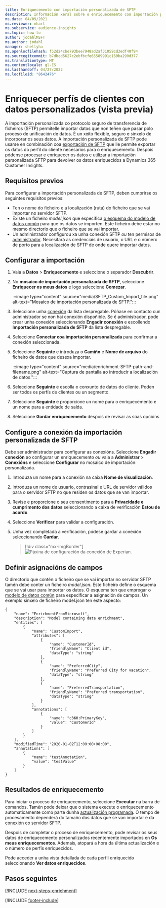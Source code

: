```yaml
---
title: Enriquecemento con importación personalizada de SFTP
description: Información xeral sobre o enriquecemento con importación personalizada de SFTP.
ms.date: 04/09/2021
ms.reviewer: mhart
ms.subservice: audience-insights
ms.topic: how-to
author: jodahlMSFT
ms.author: jodahl
manager: shellyha
ms.openlocfilehash: f52d24cbe793bee7948ad2af31059cd3edf40f94
ms.sourcegitcommit: b7dbcd5627c2ebfbcfe65589991c159ba290d377
ms.translationtype: MT
ms.contentlocale: gl-ES
ms.lasthandoff: 04/27/2022
ms.locfileid: "8642476"
---
```

# <a name="enrich-customer-profiles-with-custom-data-preview"></a>Enriquecer perfís de clientes con datos personalizados (vista previa)

A importación personalizada co protocolo seguro de transferencia de ficheiros (SFTP) permítelle importar datos que non teñen que pasar polo proceso de unificación de datos. É un xeito flexible, seguro e sinxelo de incorporar os seus datos. A importación personalizada de SFTP pode usarse en combinación coa [exportación de SFTP](export-sftp.md) que lle permite exportar os datos do perfil do cliente necesarios para o enriquecemento. Despois pódense procesar e enriquecer os datos e utilizar a importación personalizada SFTP para devolver os datos enriquecidos a Dynamics 365 Customer Insights.

## <a name="prerequisites"></a>Requisitos previos

Para configurar a importación personalizada de SFTP, deben cumprirse os seguintes requisitos previos:

- Ten o nome do ficheiro e a localización (ruta) do ficheiro que se vai importar no servidor SFTP.
- Existe un ficheiro *model.json* que especifica [o esquema do modelo de datos común](/common-data-model/) para que os datos se importen. Este ficheiro debe estar no mesmo directorio que o ficheiro que se vai importar.
- Un administrador configurou xa unha conexión SFTP *ou* ten permisos de [administrador](permissions.md#admin). Necesitará as credenciais de usuario, o URL e o número de porto para a localización de SFTP de onde quere importar datos.


## <a name="configure-the-import"></a>Configurar a importación

1. Vaia a **Datos** > **Enriquecemento** e seleccione o separador **Descubrir**.

1. No **mosaico de importación personalizada de SFTP**, seleccione **Enriquecer os meus datos** e logo seleccione **Comezar**.

   :::image type="content" source="media/SFTP_Custom_Import_tile.png" alt-text="Mosaico de importación personalizada de SFTP.":::

1. Seleccione unha [conexión](connections.md) da lista despregable. Póñase en contacto cun administrador se non hai conexión dispoñible. Se é administrador, pode crear unha conexión seleccionando **Engadir conexión** e escollendo **Importación personalizada de SFTP** da lista despregable.

1. Seleccione **Conectar coa importación personalizada** para confirmar a conexión seleccionada.

1.  Seleccione **Seguinte** e introduza o **Camiño** e **Nome de arquivo** do ficheiro de datos que desexa importar.

    :::image type="content" source="media/enrichment-SFTP-path-and-filename.png" alt-text="Captura de pantalla ao introducir a localización de datos.":::

1. Seleccione **Seguinte** e escolla o conxunto de datos do cliente. Poden ser todos os perfís de clientes ou un segmento.

1. Seleccione **Seguinte** e proporcione un nome para o enriquecemento e un nome para a entidade de saída. 

1. Seleccione **Gardar enriquecemento** despois de revisar as súas opcións.

## <a name="configure-the-connection-for-sftp-custom-import"></a>Configure a conexión da importación personalizada de SFTP 

Debe ser administrador para configurar as conexións. Seleccione **Engadir conexión** ao configurar un enriquecemento *ou* vaia a **Administrar** > **Conexións** e seleccione **Configurar** no mosaico de importación personalizada.

1. Introduza un nome para a conexión na caixa **Nome de visualización**.

1. Introduza un nome de usuario, contrasinal e URL de servidor válidos para o servidor SFTP no que residen os datos que se van importar.

1. Revise e proporcione o seu consentimento para a **Privacidade e cumprimento dos datos** seleccionando a caixa de verificación **Estou de acordo**.

1. Seleccione **Verificar** para validar a configuración.

1. Unha vez completada a verificación, pódese gardar a conexión seleccionando **Gardar**.

   > [!div class="mx-imgBorder"]
   > ![Páxina de configuración da conexión de Experian.](media/enrichment-SFTP-connection.png "Páxina de configuración da conexión de Experian")


## <a name="defining-field-mappings"></a>Definir asignacións de campos 

O directorio que contén o ficheiro que se vai importar no servidor SFTP tamén debe conter un ficheiro *model.json*. Este ficheiro define o esquema que se vai usar para importar os datos. O esquema ten que empregar o [modelo de datos común](/common-data-model/) para especificar a asignación de campos. Un exemplo sinxelo de ficheiro model.json ten este aspecto:

```
{
    "name": "EnrichmentFromMicrosoft",
    "description": "Model containing data enrichment",
    "entities": [
        {
            "name": "CustomImport",
            "attributes": [
                {
                    "name": "CustomerId",
                    "friendlyName": "Client id",
                    "dataType": "string"
                },
                {
                    "name": "PreferredCity",
                    "friendlyName": "Preferred City for vacation",
                    "dataType": "string"
                },
                {
                    "name": "PreferredTransportation",
                    "friendlyName": "Preferred transportation",
                    "dataType": "string"
                }
            ],
            "annotations": [
                {
                    "name": "c360:PrimaryKey",
                    "value": "CustomerId"
                }
            ]
        }
    ],
    "modifiedTime": "2020-01-02T12:00:00+08:00",
    "annotations": [
        {
            "name": "testAnnotation",
            "value": "testValue"
        }
    ]
}
```

## <a name="enrichment-results"></a>Resultados de enriquecemento

Para iniciar o proceso de enriquecemento, seleccione **Executar** na barra de comandos. Tamén pode deixar que o sistema execute o enriquecemento automaticamente como parte dunha [actualización programada](system.md#schedule-tab). O tempo de procesamento dependerá do tamaño dos datos que se van importar e da conexión co servidor SFTP.

Despois de completar o proceso de enriquecemento, pode revisar os seus datos de enriquecemento personalizados recentemente importados en **Os meus enriquecementos**. Ademais, atopará a hora da última actualización e o número de perfís enriquecidos.

Pode acceder a unha vista detallada de cada perfil enriquecido seleccionando **Ver datos enriquecidos**.

## <a name="next-steps"></a>Pasos seguintes

[!INCLUDE [next-steps-enrichment](includes/next-steps-enrichment.md)]

[!INCLUDE [footer-include](includes/footer-banner.md)]
